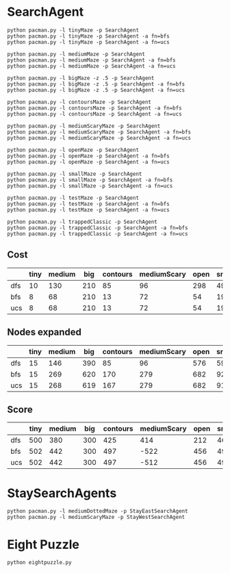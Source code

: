 # SearchAgent

```shell
python pacman.py -l tinyMaze -p SearchAgent
python pacman.py -l tinyMaze -p SearchAgent -a fn=bfs
python pacman.py -l tinyMaze -p SearchAgent -a fn=ucs

python pacman.py -l mediumMaze -p SearchAgent
python pacman.py -l mediumMaze -p SearchAgent -a fn=bfs
python pacman.py -l mediumMaze -p SearchAgent -a fn=ucs

python pacman.py -l bigMaze -z .5 -p SearchAgent
python pacman.py -l bigMaze -z .5 -p SearchAgent -a fn=bfs
python pacman.py -l bigMaze -z .5 -p SearchAgent -a fn=ucs

python pacman.py -l contoursMaze -p SearchAgent
python pacman.py -l contoursMaze -p SearchAgent -a fn=bfs
python pacman.py -l contoursMaze -p SearchAgent -a fn=ucs

python pacman.py -l mediumScaryMaze -p SearchAgent
python pacman.py -l mediumScaryMaze -p SearchAgent -a fn=bfs
python pacman.py -l mediumScaryMaze -p SearchAgent -a fn=ucs

python pacman.py -l openMaze -p SearchAgent
python pacman.py -l openMaze -p SearchAgent -a fn=bfs
python pacman.py -l openMaze -p SearchAgent -a fn=ucs

python pacman.py -l smallMaze -p SearchAgent
python pacman.py -l smallMaze -p SearchAgent -a fn=bfs
python pacman.py -l smallMaze -p SearchAgent -a fn=ucs

python pacman.py -l testMaze -p SearchAgent
python pacman.py -l testMaze -p SearchAgent -a fn=bfs
python pacman.py -l testMaze -p SearchAgent -a fn=ucs

python pacman.py -l trappedClassic -p SearchAgent
python pacman.py -l trappedClassic -p SearchAgent -a fn=bfs
python pacman.py -l trappedClassic -p SearchAgent -a fn=ucs
```

## Cost

|     | tiny | medium | big | contours | mediumScary | open | small | test | trappedClassic |
| --- | ---- | ------ | --- | -------- | ----------- | ---- | ----- | ---- | -------------- |
| dfs | 10   | 130    | 210 | 85       |  96         | 298  | 49    | 7    | 5              |
| bfs | 8    | 68     | 210 | 13       |  72         | 54   | 19    | 7    | 5              |
| ucs | 8    | 68     | 210 | 13       |  72         | 54   | 19    | 7    | 5              |

## Nodes expanded

|     | tiny | medium | big | contours | mediumScary | open | small | test | trappedClassic |
| --- | ---- | ------ | --- | -------- | ----------- | ---- | ----- | ---- | -------------- |
| dfs | 15   | 146    | 390 | 85       | 96          | 576  | 59    | 7    | 5              |
| bfs | 15   | 269    | 620 | 170      | 279         | 682  | 92    | 7    | 7              |
| ucs | 15   | 268    | 619 | 167      | 279         | 682  | 91    | 7    | 7              |

## Score

|     | tiny | medium | big | contours | mediumScary | open | small | test | trappedClassic |
| --- | ---- | ------ | --- | -------- | ----------- | ---- | ----- | ---- | -------------- |
| dfs | 500  | 380    | 300 | 425      | 414         | 212  | 461   | 503  | -502           |
| bfs | 502  | 442    | 300 | 497      | -522        | 456  | 491   | 503  | -497           |
| ucs | 502  | 442    | 300 | 497      | -512        | 456  | 491   | 503  | -502           |

# StaySearchAgents

```shell
python pacman.py -l mediumDottedMaze -p StayEastSearchAgent
python pacman.py -l mediumScaryMaze -p StayWestSearchAgent
```

# Eight Puzzle

```shell
python eightpuzzle.py
```

